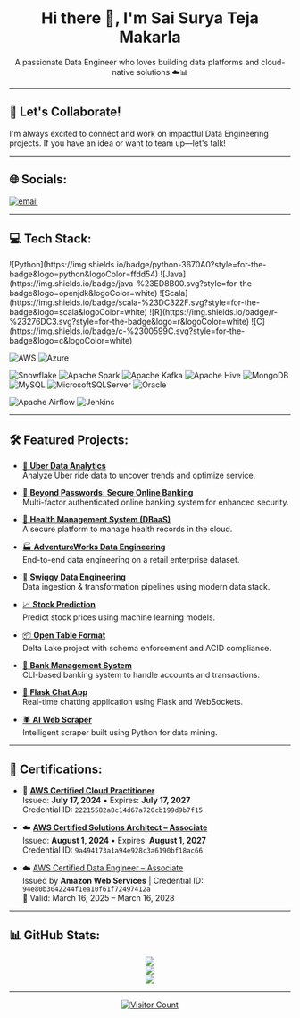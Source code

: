 <h1 align="center">Hi there 👋, I'm Sai Surya Teja Makarla</h1>
<p align="center">A passionate Data Engineer who loves building data platforms and cloud-native solutions ☁️📊</p>

---

## 🚀 Let's Collaborate!
I'm always excited to connect and work on impactful Data Engineering projects. If you have an idea or want to team up—let's talk!

---

## 🌐 Socials:
[![email](https://img.shields.io/badge/Email-D14836?logo=gmail&logoColor=white)](mailto:saisuryatejamakarla@gmail.com) 

---

## 💻 Tech Stack:
<p align="left">
  <!-- Programming Languages -->
  ![Python](https://img.shields.io/badge/python-3670A0?style=for-the-badge&logo=python&logoColor=ffdd54)
  ![Java](https://img.shields.io/badge/java-%23ED8B00.svg?style=for-the-badge&logo=openjdk&logoColor=white)
  ![Scala](https://img.shields.io/badge/scala-%23DC322F.svg?style=for-the-badge&logo=scala&logoColor=white)
  ![R](https://img.shields.io/badge/r-%23276DC3.svg?style=for-the-badge&logo=r&logoColor=white)
  ![C](https://img.shields.io/badge/c-%2300599C.svg?style=for-the-badge&logo=c&logoColor=white)

  <!-- Cloud Platforms -->
  ![AWS](https://img.shields.io/badge/AWS-%23FF9900.svg?style=for-the-badge&logo=amazon-aws&logoColor=white)
  ![Azure](https://img.shields.io/badge/azure-%230072C6.svg?style=for-the-badge&logo=microsoftazure&logoColor=white)

  <!-- Databases & Big Data -->
  ![Snowflake](https://img.shields.io/badge/snowflake-%2329B5E8.svg?style=for-the-badge&logo=snowflake&logoColor=white)
  ![Apache Spark](https://img.shields.io/badge/Apache%20Spark-FDEE21?style=for-the-badge&logo=apachespark&logoColor=black)
  ![Apache Kafka](https://img.shields.io/badge/Apache%20Kafka-000?style=for-the-badge&logo=apachekafka)
  ![Apache Hive](https://img.shields.io/badge/Apache%20Hive-FDEE21?style=for-the-badge&logo=apachehive&logoColor=black)
  ![MongoDB](https://img.shields.io/badge/MongoDB-%234ea94b.svg?style=for-the-badge&logo=mongodb&logoColor=white)
  ![MySQL](https://img.shields.io/badge/mysql-4479A1.svg?style=for-the-badge&logo=mysql&logoColor=white)
  ![MicrosoftSQLServer](https://img.shields.io/badge/Microsoft%20SQL%20Server-CC2927?style=for-the-badge&logo=microsoft%20sql%20server&logoColor=white)
  ![Oracle](https://img.shields.io/badge/Oracle-F80000?style=for-the-badge&logo=oracle&logoColor=white)

  <!-- Orchestration & CI/CD -->
  ![Apache Airflow](https://img.shields.io/badge/Apache%20Airflow-017CEE?style=for-the-badge&logo=Apache%20Airflow&logoColor=white)
  ![Jenkins](https://img.shields.io/badge/jenkins-%232C5263.svg?style=for-the-badge&logo=jenkins&logoColor=white)
</p>

---

## 🛠️ Featured Projects:

- [🚖 **Uber Data Analytics**](https://github.com/SaiSurya3003/Uber_Data_Analytics)  
  Analyze Uber ride data to uncover trends and optimize service.

- [🔐 **Beyond Passwords: Secure Online Banking**](https://github.com/SaiSurya3003/Beyond_Passwords_Secure_Online_Banking)  
  Multi-factor authenticated online banking system for enhanced security.

- [🏥 **Health Management System (DBaaS)**](https://github.com/SaiSurya3003/Health_Management_System)  
  A secure platform to manage health records in the cloud.

- [🏭 **AdventureWorks Data Engineering**](https://github.com/SaiSurya3003/AdventureWorks_DataEngineering)  
  End-to-end data engineering on a retail enterprise dataset.

- [🍔 **Swiggy Data Engineering**](https://github.com/SaiSurya3003/Swiggy_Data_Engineering)  
  Data ingestion & transformation pipelines using modern data stack.

- [📈 **Stock Prediction**](https://github.com/SaiSurya3003/Stock_Prediction)  
  Predict stock prices using machine learning models.

- [📦 **Open Table Format**](https://github.com/SaiSurya3003/OpenTableFormat)  
  Delta Lake project with schema enforcement and ACID compliance.

- [🏦 **Bank Management System**](https://github.com/SaiSurya3003/Bank_Management_System)  
  CLI-based banking system to handle accounts and transactions.

- [💬 **Flask Chat App**](https://github.com/SaiSurya3003/Flask_Chat_App)  
  Real-time chatting application using Flask and WebSockets.

- [🕷️ **AI Web Scraper**](https://github.com/SaiSurya3003/AI_Web_Scraper)  
  Intelligent scraper built using Python for data mining.

---

## 📜 Certifications:

- 🧠 [**AWS Certified Cloud Practitioner**](https://aws.amazon.com/verification)  
  Issued: **July 17, 2024** • Expires: **July 17, 2027**  
  Credential ID: `22215582a8c14d67a720cb199d9b7f15`

- ☁️ [**AWS Certified Solutions Architect – Associate**](https://aws.amazon.com/verification)  
  Issued: **August 1, 2024** • Expires: **August 1, 2027**  
  Credential ID: `9a494173a1a94e928c3a6190bf18ac66`

- ☁️ [AWS Certified Data Engineer – Associate](https://aws.amazon.com/verification)  
  Issued by **Amazon Web Services** | Credential ID: `94e80b3042244f1ea10f61f72497412a`  
  📅 Valid: March 16, 2025 – March 16, 2028

---

## 📊 GitHub Stats:

<p align="center">
  <img src="https://github-readme-stats.vercel.app/api?username=SaiSurya3003&theme=dark&hide_border=false&include_all_commits=true&count_private=true" />
  <br/>
  <img src="https://nirzak-streak-stats.vercel.app/?user=SaiSurya3003&theme=dark&hide_border=false" />
  <br/>
  <img src="https://github-readme-stats.vercel.app/api/top-langs/?username=SaiSurya3003&theme=dark&hide_border=false&layout=compact&langs_count=10" />
</p>

---

<p align="center">
  <a href="https://visitcount.itsvg.in">
    <img src="https://visitcount.itsvg.in/api?id=SaiSurya3003&icon=0&color=0" alt="Visitor Count"/>
  </a>
</p>
